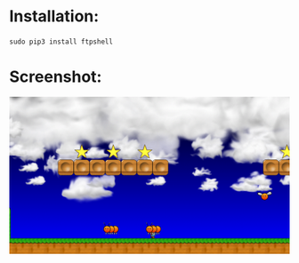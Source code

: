 # Installation:
` sudo pip3 install ftpshell
`
# Screenshot:
![alt text](https://github.com/amirnasri/Java_game/blob/master/Screenshot.png)

